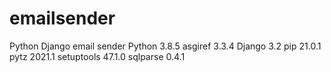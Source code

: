 # emailsender
Python Django email sender
Python 3.8.5
asgiref    3.3.4
Django     3.2
pip        21.0.1
pytz       2021.1
setuptools 47.1.0
sqlparse   0.4.1
